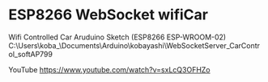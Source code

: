 # ESP8266 WebSocket wifiCar
Wifi Controlled Car Aruduino Sketch (ESP8266 ESP-WROOM-02)
C:\Users\koba_\Documents\Arduino\kobayashi\WebSocketServer_CarControl_softAP799

YouTube
https://www.youtube.com/watch?v=sxLcQ3OFHZo

